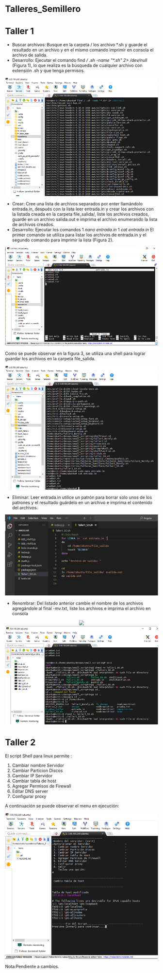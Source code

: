 # Talleres_Semillero
# Taller 1
 - Buscar archivos: Busque en la carpeta / los archivo *.sh y guarde el resultado en un
archivo y en el mismo comando imprimir en consola el archivo de salida.
 - Desarrollo: Ejecutar el comando find _/ .sh -name "*.sh" 2> /dev/null_ (Figura 1), lo que realiza es la búsqueda de cualquier archivo con extensión .sh y que tenga permisos. 
<p align="center">
<img src="https://github.com/NorelyJ/Talleres_Semillero/blob/1f3f08fdbe87725f70b7170ba265b9a98f8f656e/Taller1.SO.PNG" >
</p>

 - Crear: Cree una lista de archivos separados por enter llamándolo entrada.in,
después con la lista leer entrada.in y crear los archivos con la listada
creada en la carpeta file_salida/, liste los archivos creados, guarde en un
archivo salida.out e imprima el archivo enumerando la lista de archivos
creados.
- Desarrollo: Ejecutar los comandos 
1 _nano entrada.in_
1 _cat entrada.in_
El primer comando se utiliza para listar los archivos de entrada.in y el segundo comando para imprimir la lista (Figura 2).

<p align="center">
<img src="https://github.com/NorelyJ/Talleres_Semillero/blob/1f3f08fdbe87725f70b7170ba265b9a98f8f656e/Taller1.1.SO.PNG" >
</p>

Como se puede observar en la figura 3, se utiliza una shell para lograr guardar los archivos en la carpeta file_salida.
<p align="center">
<img src="https://github.com/NorelyJ/Talleres_Semillero/blob/1f3f08fdbe87725f70b7170ba265b9a98f8f656e/Taller1.2.SO.PNG" >
</p>


 - Eliminar: Leer entrada.in utilice un patrón para borrar solo unos de los patrones y
el resultado guárdelo en un archivo e imprima el contenido del archivos.


<p align="center">
<img src="https://github.com/NorelyJ/Talleres_Semillero/blob/1f3f08fdbe87725f70b7170ba265b9a98f8f656e/Taller1.3.SO.PNG" >
</p>



 - Renombrar: Del listado anterior cambie el nombre de los archivos agregándole al
final -mv.txt, liste los archivos e imprima el archivo en consola

<p align="center">
<img src="<p align="center">
<img src="https://github.com/NorelyJ/Talleres_Semillero/blob/52ba2f7bdbc4be79a844560878671f60d05b884a/Taller1.4.SO.PNG" >
</p>

# Taller 2
El script Shell para linux permite :
1) Cambiar nombre Servidor
2) Cambiar Particion Discos
3) Cambiar IP Servidor
4) Cambiar tabla de host
5) Agregar Permisos de Firewall
6) Editar DNS server
7) Configurar proxy

A continuación se puede observar el menu en ejecución:
<p align="center">
<img src="https://github.com/NorelyJ/Talleres_Semillero/blob/543b7694b23735454f93b064c4bdd98510497ac3/Menu_Opcion4.PNG" >
</p>

Nota:Pendiente a cambios.
